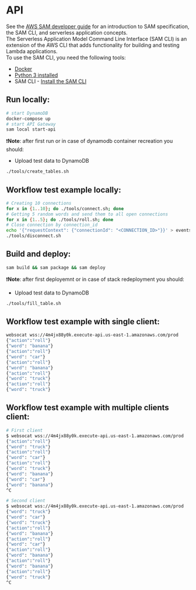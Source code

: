# API
See the [AWS SAM developer guide](https://docs.aws.amazon.com/serverless-application-model/latest/developerguide/what-is-sam.html) for an introduction to SAM specification, the SAM CLI, and serverless application concepts.  
The Serverless Application Model Command Line Interface (SAM CLI) is an extension of the AWS CLI that adds functionality for building and testing Lambda applications.  
To use the SAM CLI, you need the following tools:
* [Docker](https://www.docker.com/products/docker-desktop)
* [Python 3 installed](https://www.python.org/downloads/)
* SAM CLI - [Install the SAM CLI](https://docs.aws.amazon.com/serverless-application-model/latest/developerguide/serverless-sam-cli-install.html)

## Run locally:

```bash
# start DynamoDB
docker-compose up
# start API Gateway
sam local start-api
```
❗️**Note**: after first run or in case of dynamodb container recreation you should:
* Upload test data to DynamoDB
```bash
./tools/create_tables.sh

```
## Workflow test example locally:
```bash
# Creating 10 connections
for x in {1..10}; do ./tools/connect.sh; done
# Getting 5 random words and send them to all open connections
for x in {1..5}; do ./tools/roll.sh; done
# Close connection by connection_id
echo '{"requestContext": {"connectionId": "<CONNECTION_ID>"}}' > events/disconnect.json
./tools/disconnect.sh
```

## Build and deploy:
```bash
sam build && sam package && sam deploy
```
❗️**Note**: after first deployemnt or in case of stack redeployment you should:
* Upload test data to DynamoDB
```bash
./tools/fill_table.sh

```
## Workflow test example with single client:
```bash
websocat wss://4m4jx88y0k.execute-api.us-east-1.amazonaws.com/prod
{"action":"roll"}
{"word": "banana"}
{"action":"roll"}
{"word": "car"}
{"action":"roll"}
{"word": "banana"}
{"action":"roll"}
{"word": "truck"}
{"action":"roll"}
{"word": "truck"}
```
## Workflow test example with multiple clients client:
```bash
# First client
$ websocat wss://4m4jx88y0k.execute-api.us-east-1.amazonaws.com/prod
{"action":"roll"}
{"word": "truck"}
{"action":"roll"}
{"word": "car"}
{"action":"roll"}
{"word": "truck"}
{"word": "banana"}
{"word": "car"}
{"word": "banana"}
^C
```
```bash
# Second client
$ websocat wss://4m4jx88y0k.execute-api.us-east-1.amazonaws.com/prod
{"word": "truck"}
{"word": "car"}
{"word": "truck"}
{"action":"roll"}
{"word": "banana"}
{"action":"roll"}
{"word": "car"}
{"action":"roll"}
{"word": "banana"}
{"action":"roll"}
{"word": "banana"}
{"action":"roll"}
{"word": "truck"}
^C
```
